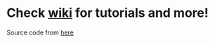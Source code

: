 # Check [wiki](https://github.com/NTP17/Ai-WB2_Series/wiki) for tutorials and more!
Source code from [here](https://github.com/ai-thinker-open/ai-thinker-wb2)

